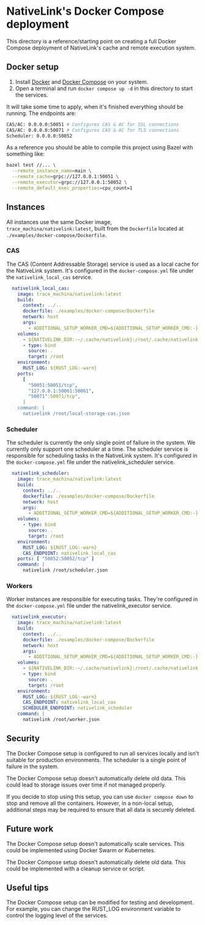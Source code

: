 # NativeLink's Docker Compose deployment

This directory is a reference/starting point on creating a full Docker Compose
deployment of NativeLink's cache and remote execution system.

## Docker setup

1. Install [Docker](https://docs.docker.com/engine/install/) and
   [Docker Compose](https://docs.docker.com/compose/install/) on your system.
2. Open a terminal and run `docker compose up -d` in this directory to start the
   services.

It will take some time to apply, when it's finished everything should be
running. The endpoints are:

```sh
CAS/AC: 0.0.0.0:50051 # Configures CAS & AC for SSL connections
CAS/AC: 0.0.0.0:50071 # Configures CAS & AC for TLS connections
Scheduler: 0.0.0.0:50052
```

As a reference you should be able to compile this project using Bazel with
something like:

```sh
bazel test //... \
  --remote_instance_name=main \
  --remote_cache=grpc://127.0.0.1:50051 \
  --remote_executor=grpc://127.0.0.1:50052 \
  --remote_default_exec_properties=cpu_count=1
```

## Instances

All instances use the same Docker image, `trace_machina/nativelink:latest`,
built from the `Dockerfile` located at `./examples/docker-compose/Dockerfile`.

### CAS

The CAS (Content Addressable Storage) service is used as a local cache for the
NativeLink system. It's configured in the `docker-compose.yml` file under the
`nativelink_local_cas` service.

```yml
  nativelink_local_cas:
    image: trace_machina/nativelink:latest
    build:
      context: ../..
      dockerfile: ./examples/docker-compose/Dockerfile
      network: host
      args:
        - ADDITIONAL_SETUP_WORKER_CMD=${ADDITIONAL_SETUP_WORKER_CMD:-}
    volumes:
      - ${NATIVELINK_DIR:-~/.cache/nativelink}:/root/.cache/nativelink
      - type: bind
        source: .
        target: /root
    environment:
      RUST_LOG: ${RUST_LOG:-warn}
    ports:
      [
        "50051:50051/tcp",
        "127.0.0.1:50061:50061",
        "50071":50071/tcp",
      ]
    command: |
      nativelink /root/local-storage-cas.json
```

### Scheduler

The scheduler is currently the only single point of failure in the system. We
currently only support one scheduler at a time. The scheduler service is
responsible for scheduling tasks in the NativeLink system. It's configured in
the `docker-compose.yml` file under the nativelink_scheduler service.

```yml
  nativelink_scheduler:
    image: trace_machina/nativelink:latest
    build:
      context: ../..
      dockerfile: ./examples/docker-compose/Dockerfile
      network: host
      args:
        - ADDITIONAL_SETUP_WORKER_CMD=${ADDITIONAL_SETUP_WORKER_CMD:-}
    volumes:
      - type: bind
        source: .
        target: /root
    environment:
      RUST_LOG: ${RUST_LOG:-warn}
      CAS_ENDPOINT: nativelink_local_cas
    ports: [ "50052:50052/tcp" ]
    command: |
      nativelink /root/scheduler.json
```

### Workers

Worker instances are responsible for executing tasks. They're configured in the
`docker-compose.yml` file under the nativelink_executor service.

```yml
  nativelink_executor:
    image: trace_machina/nativelink:latest
    build:
      context: ../..
      dockerfile: ./examples/docker-compose/Dockerfile
      network: host
      args:
        - ADDITIONAL_SETUP_WORKER_CMD=${ADDITIONAL_SETUP_WORKER_CMD:-}
    volumes:
      - ${NATIVELINK_DIR:-~/.cache/nativelink}:/root/.cache/nativelink
      - type: bind
        source: .
        target: /root
    environment:
      RUST_LOG: ${RUST_LOG:-warn}
      CAS_ENDPOINT: nativelink_local_cas
      SCHEDULER_ENDPOINT: nativelink_scheduler
    command: |
      nativelink /root/worker.json
```

## Security

The Docker Compose setup is configured to run all services locally and isn't
suitable for production environments. The scheduler is a single point of failure
in the system.

The Docker Compose setup doesn't automatically delete old data. This could lead
to storage issues over time if not managed properly.

If you decide to stop using this setup, you can use `docker compose down` to
stop and remove all the containers. However, in a non-local setup, additional
steps may be required to ensure that all data is securely deleted.

## Future work

The Docker Compose setup doesn't automatically scale services. This could be
implemented using Docker Swarm or Kubernetes.

The Docker Compose setup doesn't automatically delete old data. This could be
implemented with a cleanup service or script.

## Useful tips

The Docker Compose setup can be modified for testing and development. For
example, you can change the RUST_LOG environment variable to control the logging
level of the services.

<img referrerpolicy="no-referrer-when-downgrade" src="https://nativelink.matomo.cloud/matomo.php?idsite=2&amp;rec=1&amp;action_name=deployment-examples%20docker-compose%20Readme.md" style="border:0" alt="" />
